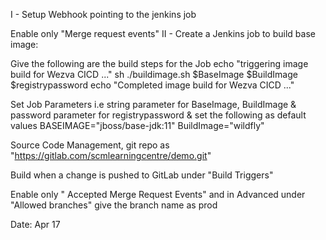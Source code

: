I - Setup Webhook pointing to the jenkins job

Enable only "Merge request events"
II - Create a Jenkins job to build base image:



Give the following are the build steps for the Job
echo "triggering image build for Wezva CICD ..."
sh ./buildimage.sh $BaseImage $BuildImage $registrypassword
echo "Completed image build for Wezva CICD ..."


Set Job Parameters i.e string parameter for BaseImage, BuildImage & password parameter for registrypassword & set the following as default values
BASEIMAGE="jboss/base-jdk:11"
BuildImage="wildfly"


Source Code Management, git repo as "https://gitlab.com/scmlearningcentre/demo.git"


Build when a change is pushed to GitLab under "Build Triggers"

Enable only " Accepted Merge Request Events" and in Advanced under "Allowed branches" give the branch name as prod

Date: Apr 17
